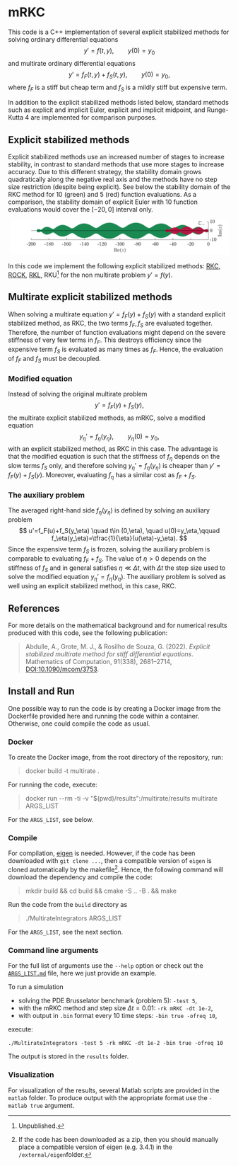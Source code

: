 # mRKC
This code is a C++ implementation of several explicit stabilized methods for solving ordinary differential equations
$$
y'=f(t,y),\qquad y(0)=y_0
$$
and multirate ordinary differential equations
$$
y'=f_F(t,y)+f_S(t,y),\qquad y(0)=y_0,
$$
where $f_F$ is a stiff but cheap term and $f_S$ is a mildly stiff but expensive term.

In addition to the explicit stabilized methods listed below, standard methods such as explicit and implicit Euler, explicit and implicit midpoint, and Runge-Kutta 4 are implemented for comparison purposes.

## Explicit stabilized methods
Explicit stabilized methods use an increased number of stages to increase stability, in contrast to standard methods that use more stages to increase accuracy. Due to this different strategy, the stability domain grows quadratically along the negative real axis and the methods have no step size restriction (despite being explicit). See below the stability domain of the RKC method for $10$ (green) and $5$ (red) function evaluations. As a comparison, the stability domain of explicit Euler with 10 function evaluations would cover the $[-20,0]$ interval only.

<p align="center">
  <img src="./docs/img/stab_dom_rlc.png" height="80"/>
</p>

In this code we implement the following explicit stabilized methods: [RKC](https://doi.org/10.1016/S0377-0427(97)00219-7), [ROCK](https://doi.org/10.1007/s002110100292), [RKL](https://doi.org/10.1016/j.jcp.2013.08.021), RKU[^RKU] for the non multirate problem $y'=f(y)$.

## Multirate explicit stabilized methods
When solving a multirate equation $y'=f_F(y)+f_S(y)$ with a standard explicit stabilized method, as RKC, the two terms $f_F,f_S$ are evaluated together. Therefore, the number of function evaluations might depend on the severe stiffness of very few terms in $f_F$. This destroys efficiency since the expensive term $f_S$ is evaluated as many times as $f_F$. Hence, the evaluation of $f_F$ and $f_S$ must be decoupled.

### Modified equation
Instead of solving the original multirate problem
$$
y'=f_F(y)+f_S(y),
$$
the multirate explicit stabilized methods, as mRKC, solve a modified equation
$$
y_\eta'=f_\eta(y_\eta),\qquad y_\eta(0)=y_0,
$$
with an explicit stabilized method, as RKC in this case. The advantage is that the modified equation is such that the stiffness of $f_\eta$ depends on the slow terms $f_S$ only, and therefore solving  $y_\eta'=f_\eta(y_\eta)$ is cheaper than $y'=f_F(y)+f_S(y)$. Moreover, evaluating $f_\eta$ has a similar cost as $f_F+f_S$.

### The auxiliary problem
The averaged right-hand side $f_\eta(y_\eta)$ is defined by solving an auxiliary problem
$$
u'=f_F(u)+f_S(y_\eta) \quad t\in (0,\eta), \quad u(0)=y_\eta,\qquad f_\eta(y_\eta)=\tfrac{1}{\eta}(u(\eta)-y_\eta).
$$
Since the expensive term $f_S$ is frozen, solving the auxiliary problem is comparable to evaluating $f_F+f_S$. The value of $\eta>0$ depends on the stiffness of $f_S$ and in general satisfies $\eta\ll\Delta t$, with $\Delta t$ the step size used to solve the modified equation $y_\eta'=f_\eta(y_\eta)$. The auxiliary problem is solved as well using an explicit stabilized method, in this case, RKC.

## References
For more details on the mathematical background and for numerical results produced with this code, see the following publication:
>Abdulle, A., Grote, M. J., & Rosilho de Souza, G. (2022). _Explicit stabilized multirate method for stiff differential equations_. Mathematics of Computation, 91(338), 2681–2714, [DOI:10.1090/mcom/3753](http://dx.doi.org/10.1090/mcom/3753).


## Install and Run
One possible way to run the code is by creating a Docker image from the Dockerfile provided here and running the code within a container. Otherwise, one could compile the code as usual.

### Docker
To create the Docker image, from the root directory of the repository, run:
> docker build -t multirate .  

For running the code, execute:
> docker run --rm -ti -v "$(pwd)/results":/multirate/results multirate ARGS_LIST

For the `ARGS_LIST`, see below.

### Compile
For compilation, [eigen](https://eigen.tuxfamily.org/index.php?title=Main_Page) is needed. However, if the code has been downloaded with `git clone ...`, then a compatible version of `eigen` is cloned automatically by the makefile[^eigen]. Hence, the following command will download the dependency and compile the code:

> mkdir build && cd build && cmake -S .. -B . && make

Run the code from the ``build`` directory as
> ./MultirateIntegrators ARGS_LIST

For the `ARGS_LIST`, see the next section.

### Command line arguments
For the full list of arguments use the `--help` option or check out the [`ARGS_LIST.md`](ARGS_LIST.md) file, here we just provide an example.

To run a simulation  

- solving the PDE Brusselator benchmark (problem 5): `-test 5`,
- with the mRKC method and step size $\Delta t=0.01$: `-rk mRKC -dt 1e-2`,
- with output in `.bin` format every 10 time steps: `-bin true -ofreq 10`,

execute:

```
./MultirateIntegrators -test 5 -rk mRKC -dt 1e-2 -bin true -ofreq 10
```

The output is stored in the `results` folder.

### Visualization

For visualization of the results, several Matlab scripts are provided in the `matlab` folder. To produce output with the appropriate format use the `-matlab true` argument.



[^RKU]: Unpublished.

[^eigen]: If the code has been downloaded as a zip, then you should manually place a compatible version of eigen (e.g. 3.4.1) in the `/external/eigen`folder.

